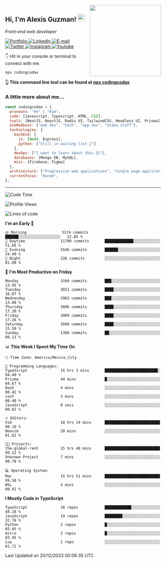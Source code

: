 <img align='right' src="https://media.giphy.com/media/M9gbBd9nbDrOTu1Mqx/giphy.gif" width="230">
<h2>Hi, I'm Alexis Guzman! <img src="https://media.giphy.com/media/hvRJCLFzcasrR4ia7z/giphy.gif" width="25px"></h2>
<p><em>Front-end web developer</em></p>

<p>
  <a href='https://www.codingcodax.dev' target='_blank'>
    <img alt='Portfolio' src='https://img.shields.io/badge/Portfolio-black?logo=vercel&style=flat-square'>
  </a>
  <a href='https://linkedin.com/in/codingcodax' target='_blank'>
    <img alt='LinkedIn' src='https://img.shields.io/badge/LinkedIn-black?logo=LinkedIn&style=flat-square'>
  </a>
  <a href='mailto:codingcodax@gmail.com' target='_blank'>
    <img alt='E-mail' src='https://img.shields.io/badge/Email-black?logo=Gmail&style=flat-square'>
  </a>
  <a href='https://twitter.com/codingcodax' target='_blank'>
    <img alt='Twitter' src='https://img.shields.io/badge/Twitter-black?logo=Twitter&style=flat-square'>
  </a>
  <a href='https://www.instagram.com/codingcodax' target='_blank'>
    <img alt='Instagram' src='https://img.shields.io/badge/Instagram-black?logo=Instagram&style=flat-square'>
  </a>
  <a href='https://www.youtube.com/@codingcodax' target='_blank'>
    <img alt='Youtube' src='https://img.shields.io/badge/YouTube-black?logo=Youtube&style=flat-square'>
  </a>
</p>

👇 Hit in your console or terminal to connect with me.

```bash
npx codingcodax
```
**👆 This command line tool can be found at [npx codingcodax](https://github.com/codingcodax/npx-codingcodax)**

<h3>A little more about me...</h3>

```javascript
const codingcodax = {
  pronouns: "He" | "Him",
  code: [Javascript, Typescript, HTML, CSS],
  tools: [NextJS, ReactJS, Radix UI, TailwindCSS, Headless UI, Prisma],
  askMeAbout: ["web dev", "tech", "app dev", "otaku stuff"],
  technologies: {
    backEnd: {
      js: [Node, Express],
      python: ["Still in waiting list 🥲"]
    },
    devOps: ["I want to learn about this 😊"],
    databases: [Mongo DB, MySQL],
    misc: [Firebase, Figma]
  },
  architecture: ["Progressive web applications", "Single page applications"],
  currentFocus: "Docom",
};
```

---

<!--START_SECTION:waka-->
![Code Time](http://img.shields.io/badge/Code%20Time-2%2C032%20hrs%2038%20mins-blue)

![Profile Views](http://img.shields.io/badge/Profile%20Views-0-blue)

![Lines of code](https://img.shields.io/badge/From%20Hello%20World%20I%27ve%20Written-9.4%20million%20lines%20of%20code-blue)

**I'm an Early 🐤** 

```text
🌞 Morning                5174 commits        ██████░░░░░░░░░░░░░░░░░░░   22.85 % 
🌆 Daytime                11700 commits       █████████████░░░░░░░░░░░░   51.66 % 
🌃 Evening                5546 commits        ██████░░░░░░░░░░░░░░░░░░░   24.49 % 
🌙 Night                  226 commits         ░░░░░░░░░░░░░░░░░░░░░░░░░   01.00 % 
```
📅 **I'm Most Productive on Friday** 

```text
Monday                   3160 commits        ███░░░░░░░░░░░░░░░░░░░░░░   13.95 % 
Tuesday                  3821 commits        ████░░░░░░░░░░░░░░░░░░░░░   16.87 % 
Wednesday                2963 commits        ███░░░░░░░░░░░░░░░░░░░░░░   13.08 % 
Thursday                 3896 commits        ████░░░░░░░░░░░░░░░░░░░░░   17.20 % 
Friday                   3909 commits        ████░░░░░░░░░░░░░░░░░░░░░   17.26 % 
Saturday                 3509 commits        ████░░░░░░░░░░░░░░░░░░░░░   15.50 % 
Sunday                   1388 commits        ██░░░░░░░░░░░░░░░░░░░░░░░   06.13 % 
```


📊 **This Week I Spent My Time On** 

```text
🕑︎ Time Zone: America/Mexico_City

💬 Programming Languages: 
TypeScript               15 hrs 3 mins       ████████████████████████░   94.49 % 
Prisma                   44 mins             █░░░░░░░░░░░░░░░░░░░░░░░░   04.67 % 
Bash                     4 mins              ░░░░░░░░░░░░░░░░░░░░░░░░░   00.42 % 
conf                     3 mins              ░░░░░░░░░░░░░░░░░░░░░░░░░   00.40 % 
JavaScript               0 secs              ░░░░░░░░░░░░░░░░░░░░░░░░░   00.02 % 

🔥 Editors: 
Vim                      18 hrs 14 mins      █████████████████████████   98.18 % 
Neovim                   20 mins             ░░░░░░░░░░░░░░░░░░░░░░░░░   01.82 % 

🐱‍💻 Projects: 
the-global-rent          15 hrs 48 mins      █████████████████████████   99.22 % 
Unknown Project          7 mins              ░░░░░░░░░░░░░░░░░░░░░░░░░   00.78 % 

💻 Operating System: 
Mac                      15 hrs 51 mins      █████████████████████████   99.58 % 
WSL                      4 mins              ░░░░░░░░░░░░░░░░░░░░░░░░░   00.42 % 
```

**I Mostly Code in TypeScript** 

```text
TypeScript               28 repos            ████████████░░░░░░░░░░░░░   48.28 % 
JavaScript               19 repos            ████████░░░░░░░░░░░░░░░░░   32.76 % 
Python                   2 repos             █░░░░░░░░░░░░░░░░░░░░░░░░   03.45 % 
Astro                    2 repos             █░░░░░░░░░░░░░░░░░░░░░░░░   03.45 % 
Lua                      1 repo              ░░░░░░░░░░░░░░░░░░░░░░░░░   01.72 % 
```




 Last Updated on 20/12/2023 00:06:35 UTC
<!--END_SECTION:waka-->
